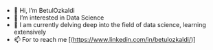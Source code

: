 - 👋 Hi, I’m BetulOzkaldi
- 👀 I’m interested in Data Science
- 🌱 I am currently delving deep into the field of data science, learning extensively
- 📫 For to reach me [(https://www.linkedin.com/in/betulozkaldi/)]

<!---
BetulOzkaldi/BetulOzkaldi is a ✨ special ✨ repository because its `README.md` (this file) appears on your GitHub profile.
You can click the Preview link to take a look at your changes.
--->
